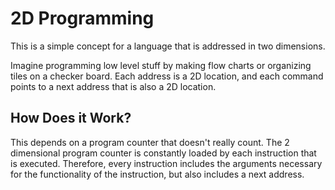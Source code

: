 # 2D Programming

This is a simple concept for a language that is addressed in two dimensions. 

Imagine programming low level stuff by making flow charts or organizing tiles on a checker board. Each address is a 2D 
location, and each command points to a next address that is also a 2D location.

## How Does it Work?

This depends on a program counter that doesn't really count. The 2 dimensional program counter is constantly loaded by each
instruction that is executed. Therefore, every instruction includes the arguments necessary for the functionality of the 
instruction, but also includes a next address.
